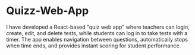 # Quizz-Web-App
I have developed a React-based "quiz web app" where teachers can login, create, edit, and delete tests, while students can log in to take tests with a timer. The app enables navigation between questions, automatically stops when time ends, and provides instant scoring for student performance.
